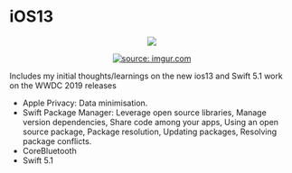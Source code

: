 # iOS13

<p align="center">
    
<img src="https://img.shields.io/badge/SWIFT-5.1-brightgreen.svg" />

</p>


<p align="center">
    <a href="<a href="https://imgur.com/Q0r8ZhI"><img src="https://i.imgur.com/Q0r8ZhI.jpg" title="source: imgur.com" /></a>
</p>

<Head>
Includes my initial thoughts/learnings on the new ios13 and Swift 5.1 work on the WWDC 2019 releases  
</Head>

- Apple Privacy:  Data minimisation.
- Swift Package Manager: Leverage open source libraries, Manage version dependencies, Share code among your apps, Using an open source package, Package resolution, Updating packages, Resolving package conflicts.
- CoreBluetooth
- Swift 5.1






